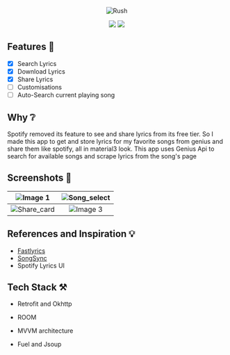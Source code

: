 <div align="center"> 

![Rush](https://github.com/shub39/Rush/assets/143277026/60140578-3ad3-4be3-9b06-460987f7dc38)


![](https://img.shields.io/github/last-commit/shub39/Rush?&style=for-the-badge&color=FFB1C8&logoColor=D9E0EE&labelColor=292324)
![](https://img.shields.io/github/repo-size/shub39/Rush?color=CAC992&label=SIZE&logo=googledrive&style=for-the-badge&logoColor=D9E0EE&labelColor=292324)

</div>

## Features 🌠
- [x] Search Lyrics
- [x] Download Lyrics
- [x] Share Lyrics
- [ ] Customisations
- [ ] Auto-Search current playing song   

## Why ❔
Spotify removed its feature to see and share lyrics from its free tier. So I made this app to get and store lyrics for my favorite songs from genius and share them like spotify, all in material3 look.
This app uses Genius Api to search for available songs and scrape lyrics from the song's page

## Screenshots 🌟

| ![Image 1](https://github.com/shub39/Rush/assets/143277026/502234cd-9c45-4a86-8119-88b4924d86f9) | ![Song_select](https://github.com/shub39/Rush/assets/143277026/2d93db59-cf10-4a40-bbae-7a89bf0890e6) |
|:------------------------------------------------------------------------------------------------:|:-------------------------------------------------------------------------------------------------------------------:|
| ![Share_card](https://github.com/shub39/Rush/assets/143277026/3e96319a-0c10-4e54-9c98-a273c64b36cf) | ![Image 3](https://github.com/shub39/Rush/assets/143277026/6b0ecffb-8f47-4f89-9734-632cb5b1fca5) |

## References and Inspiration 💡
- [Fastlyrics](https://github.com/TecCheck/FastLyrics)
- [SongSync](https://github.com/Lambada10/SongSync)
- Spotify Lyrics UI

## Tech Stack ⚒️

- Retrofit and Okhttp

- ROOM

- MVVM architecture

- Fuel and Jsoup
